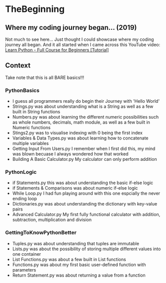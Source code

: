 # TheBeginning

## Where my coding journey began... (2019)

Not much to see here... Just thought I could showcase where my coding journey all began.
And it all started when I came across this YouTube video:
[Learn Python - Full Course for Beginners [Tutorial]](https://www.youtube.com/watch?v=rfscVS0vtbw)

## Context
Take note that this is all BARE basics!!!

### PythonBasics
- I guess all programmers really do begin their Journey with 'Hello World'
- Strings.py was about understanding what is a String as well as a few built in String functions
- Numbers.py was about learning the different numeric possibilities such as whole numbers, decimals, math module, as well as a few built in Numeric functions
- Stings2.py was to visualise indexing with 0 being the first index
- Variables & Data Types.py was about learning how to concatenate multiple variables
- Getting Input From Users.py I remember when I first did this, my mind was blown becuase I always wondered how that worked
- Building A Basic Calculator.py My calculator can only perform addition 

### PythonLogic
- if Statements.py this was about understanding the basic if-else logic
- if Statements & Comparisons was about numeric if-else logic
- While Loop.py I had fun playing around with this one espcially the never ending loop
- Dictionaries.py was about understanding the dictionary with key-value pairs
- Advanced Calculator.py My first fully functional calculator with addition, subtraction, multiplication and division

### GettingToKnowPythonBetter
- Tuples.py was about understanding that tuples are immutable
- Lists.py was about the possibility of storing multiple different values into one container
- List Functions.py was about a few built in List functions
- Functions.py was about my first basic user-defined function with parameters
- Return Statement.py was about returning a value from a function